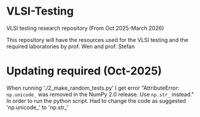 # VLSI-Testing
VLSI testing research repository (From Oct 2025-March 2026)

This repository will have the resources used for the VLSI testing and the required laboratories by prof. Wen and prof. Stefan

# Updating required (Oct-2025)
When running './2_make_random_tests.py' I get error "AttributeError: `np.unicode_` was removed in the NumPy 2.0 release. Use `np.str_` instead."
In order to run the python script. Had to change the code as suggested 'np.unicode_' to 'np.str_'
